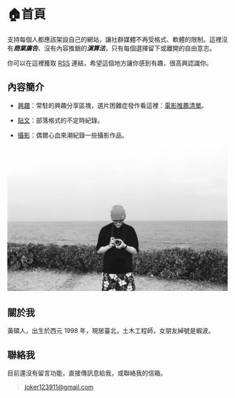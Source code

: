 # 🏠首頁

支持每個人都應該架設自己的網站，讓社群媒體不再受格式、軟體的限制。這裡沒有***商業廣告***、沒有內容推銷的***演算法***，只有每個選擇留下或離開的自由意志。

你可以在這裡獲取 [RSS](https://shuojen.site/blog/2025/09/16/rss#%E8%AA%8D%E8%AD%98-rss) 連結，希望這個地方讓你感到有趣，很高興認識你。

## 內容簡介

 * [興趣](https://shuojen.site/docs/intro)：常駐的興趣分享區塊，選片困難症發作看這裡：[電影推薦清單](https://shuojen.site/docs/movie_list)。

 * [貼文](https://shuojen.site/blog)：部落格式的不定時紀錄。

 * [攝影](https://shuojen.site/photoblog/)：偶爾心血來潮紀錄一些攝影作品。

![me](./img/me.webp)

## 關於我
黃碩人，出生於西元 1998 年，現居臺北，土木工程師，女朋友綽號是蝦波。

## 聯絡我
目前還沒有留言功能，直接傳訊息給我，或聯絡我的信箱。
>joker123911@gmail.com